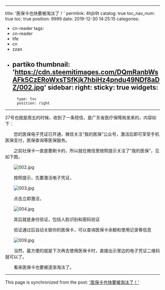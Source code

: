 
---
title: '医保卡也快要被淘汰了！'
permlink: 4hjb9t
catalog: true
toc_nav_num: true
toc: true
position: 9999
date: 2019-12-30 14:25:15
categories:
- cn-reader
tags:
- cn-reader
- life
- cn
- zzan
- partiko
thumbnail: 'https://cdn.steemitimages.com/DQmRanbWsAFk5CzERoWxsTSfKjk7hbiHz4pndu49NDf8aDZ/002.jpg'
sidebar:
    right:
        sticky: true
widgets:
    -
        type: toc
        position: right
---


27号也就是周五的时候，收到了一条短信，是广东省医疗保障局发来的，内容如下：

　　您的医保电子凭证已开通，微信关注“我的医保”公众号，激活后即可享受手机医保支付，医保查询等医保服务。

　　之前社保卡一直是要刷卡的，所以就在微信里按照提示关注了“我的医保”，见如下图，

　　![002.jpg](https://cdn.steemitimages.com/DQmRanbWsAFk5CzERoWxsTSfKjk7hbiHz4pndu49NDf8aDZ/002.jpg)

　　按照提示，先要激活电子凭证，

　　![003.jpg](https://cdn.steemitimages.com/DQmVctm7DJnL2HRWLUQnN9RYjmUCz7unonsVL2FT4rF97qj/003.jpg)

　　点击立即激活，

　　![004.jpg](https://cdn.steemitimages.com/DQmfXdfXYxb8rvic4Xw7Dq6FCBzBbWuUHsDvfLNsJ2bmavT/004.jpg)

　　其后就是身份验证，包括人脸识别和密码验证

　　验证通过后自动关联你的医保卡，可以查询医保卡余额和使用记录等信息

　　![009.jpg](https://cdn.steemitimages.com/DQmWwtoXJhAkcZ98UaDpw8Pw9UHSW9JXu2gMdTAo7LjNX89/009.jpg)

　　当然，最方便的就是下次再去使用医保卡时，直接出示里边的电子凭证二维码就可以了。

　　看来医保卡也要被逐渐淘汰了。

- - -

This page is synchronized from the post: ['医保卡也快要被淘汰了！'](https://steemit.com/@rivalhw/4hjb9t)

